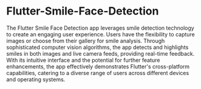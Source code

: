 # Flutter-Smile-Face-Detection
The Flutter Smile Face Detection app leverages smile detection technology to create an engaging user experience. Users have the flexibility to capture images or choose from their gallery for smile analysis. Through sophisticated computer vision algorithms, the app detects and highlights smiles in both images and live camera feeds, providing real-time feedback. With its intuitive interface and the potential for further feature enhancements, the app effectively demonstrates Flutter's cross-platform capabilities, catering to a diverse range of users across different devices and operating systems.
